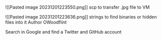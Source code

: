 ![[Pasted image 20231201223550.png]]
scp to transfer .jpg file to VM

![[Pasted image 20231201223636.png]]
strings to find binaries or hidden files into it
Author OWoodflint

Search in Google and find a Twitter and GitHub account